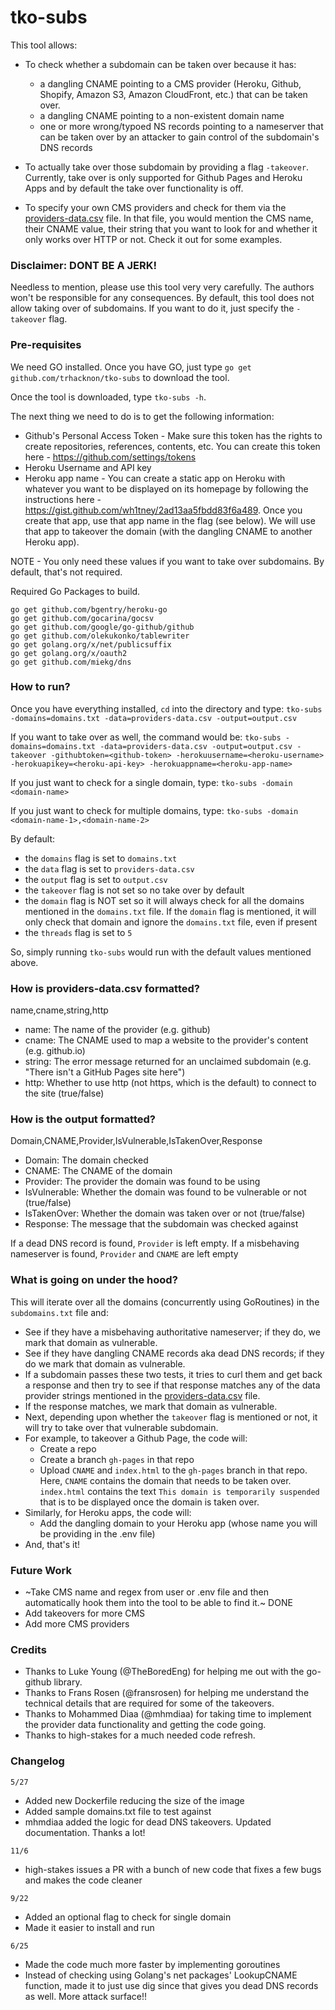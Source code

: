 # tko-subs

This tool allows:
* To check whether a subdomain can be taken over because it has:
	* a dangling CNAME pointing to a CMS provider (Heroku, Github, Shopify, Amazon S3, Amazon CloudFront, etc.) that can be taken over.
	* a dangling CNAME pointing to a non-existent domain name
	* one or more wrong/typoed NS records pointing to a nameserver that can be taken over by an attacker to gain control of the subdomain's DNS records

* To actually take over those subdomain by providing a flag `-takeover`. Currently, take over is only supported for Github Pages and Heroku Apps and by default the take over functionality is off.

* To specify your own CMS providers and check for them via the [providers-data.csv](providers-data.csv) file. In that file, you would mention the CMS name, their CNAME value, their string that you want to look for and whether it only works over HTTP or not. Check it out for some examples.


### Disclaimer: DONT BE A JERK!

Needless to mention, please use this tool very very carefully. The authors won't be responsible for any consequences.
By default, this tool does not allow taking over of subdomains. If you want to do it, just specify the `-takeover` flag.


### Pre-requisites

We need GO installed. Once you have GO, just type `go get github.com/trhacknon/tko-subs` to download the tool.

Once the tool is downloaded, type `tko-subs -h`.

The next thing we need to do is to get the following information:
* Github's Personal Access Token - Make sure this token has the rights to create repositories, references, contents, etc. You can create this token here - https://github.com/settings/tokens
* Heroku Username and API key
* Heroku app name - You can create a static app on Heroku with whatever you want to be displayed on its homepage by following the instructions here - https://gist.github.com/wh1tney/2ad13aa5fbdd83f6a489. Once you create that app, use that app name in the flag (see below). We will use that app to takeover the domain (with the dangling CNAME to another Heroku app).

NOTE - You only need these values if you want to take over subdomains. By default, that's not required.

Required Go Packages to build.

```
go get github.com/bgentry/heroku-go
go get github.com/gocarina/gocsv
go get github.com/google/go-github/github
go get github.com/olekukonko/tablewriter
go get golang.org/x/net/publicsuffix
go get golang.org/x/oauth2
go get github.com/miekg/dns
```

### How to run?

Once you have everything installed, `cd` into the directory and type:
`tko-subs -domains=domains.txt -data=providers-data.csv -output=output.csv`

If you want to take over as well, the command would be:
`tko-subs -domains=domains.txt -data=providers-data.csv -output=output.csv -takeover -githubtoken=<github-token> -herokuusername=<heroku-username> -herokuapikey=<heroku-api-key> -herokuappname=<heroku-app-name>`

If you just want to check for a single domain, type:
`tko-subs -domain <domain-name>`

If you just want to check for multiple domains, type:
`tko-subs -domain <domain-name-1>,<domain-name-2>`

By default:
* the `domains` flag is set to `domains.txt`
* the `data` flag is set to `providers-data.csv`
* the `output` flag is set to `output.csv`
* the `takeover` flag is not set so no take over by default
* the `domain` flag is NOT set so it will always check for all the domains mentioned in the `domains.txt` file. If the `domain` flag is mentioned, it will only check that domain and ignore the `domains.txt` file, even if present
* the `threads` flag is set to `5`

So, simply running `tko-subs` would run with the default values mentioned above.


### How is providers-data.csv formatted?

name,cname,string,http

* name: The name of the provider (e.g. github)
* cname: The CNAME used to map a website to the provider's content (e.g. github.io)
* string: The error message returned for an unclaimed subdomain (e.g. "There isn't a GitHub Pages site here")
* http: Whether to use http (not https, which is the default) to connect to the site (true/false)


### How is the output formatted?

Domain,CNAME,Provider,IsVulnerable,IsTakenOver,Response

* Domain: The domain checked
* CNAME: The CNAME of the domain
* Provider: The provider the domain was found to be using
* IsVulnerable: Whether the domain was found to be vulnerable or not (true/false)
* IsTakenOver: Whether the domain was taken over or not (true/false)
* Response: The message that the subdomain was checked against

If a dead DNS record is found, `Provider` is left empty.
If a misbehaving nameserver is found, `Provider` and `CNAME` are left empty

### What is going on under the hood?

This will iterate over all the domains (concurrently using GoRoutines) in the `subdomains.txt` file and:
* See if they have a misbehaving authoritative nameserver; if they do, we mark that domain as vulnerable.
* See if they have dangling CNAME records aka dead DNS records; if they do we mark that domain as vulnerable.
* If a subdomain passes these two tests, it tries to curl them and get back a response and then try to see if that response matches any of the data provider strings mentioned in the [providers-data.csv](providers-data.csv) file.
* If the response matches, we mark that domain as vulnerable.
* Next, depending upon whether the `takeover` flag is mentioned or not, it will try to take over that vulnerable subdomain.
* For example, to takeover a Github Page, the code will:
	* Create a repo
	* Create a branch `gh-pages` in that repo
	* Upload `CNAME` and `index.html` to the `gh-pages` branch in that repo. Here, `CNAME` contains the domain that needs to be taken over. `index.html` contains the text `This domain is temporarily suspended` that is to be displayed once the domain is taken over.
* Similarly, for Heroku apps, the code will:
	* Add the dangling domain to your Heroku app (whose name you will be providing in the .env file)
* And, that's it!


### Future Work

* ~Take CMS name and regex from user or .env file and then automatically hook them into the tool to be able to find it.~ DONE
* Add takeovers for more CMS
* Add more CMS providers


### Credits

* Thanks to Luke Young (@TheBoredEng) for helping me out with the go-github library.
* Thanks to Frans Rosen (@fransrosen) for helping me understand the technical details that are required for some of the takeovers.
* Thanks to Mohammed Diaa (@mhmdiaa) for taking time to implement the provider data functionality and getting the code going.
* Thanks to high-stakes for a much needed code refresh.


### Changelog

`5/27`
* Added new Dockerfile reducing the size of the image
* Added sample domains.txt file to test against
* mhmdiaa added the logic for dead DNS takeovers. Updated documentation. Thanks a lot!

`11/6`
* high-stakes issues a PR with a bunch of new code that fixes a few bugs and makes the code cleaner

`9/22`
* Added an optional flag to check for single domain
* Made it easier to install and run

`6/25`
* Made the code much more faster by implementing goroutines
* Instead of checking using Golang's net packages' LookupCNAME function, made it to just use dig since that gives you dead DNS records as well. More attack surface!!

